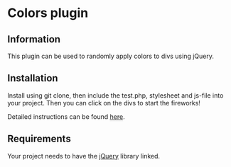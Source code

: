 Colors plugin
=============

Information
-----------

This plugin can be used to randomly apply colors to divs using jQuery.  

Installation
------------

Install using git clone, then include the test.php, stylesheet and js-file into your project. Then you can click on the divs to start the fireworks! 

Detailed instructions can be found [here](http://www.student.bth.se/~maof14/javascript/kmom03/me/colors/mall/).

Requirements
------------

Your project needs to have the [jQuery](http://jquery.com/download/) library linked. 
